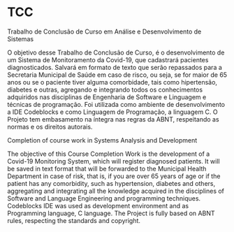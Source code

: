 # TCC
Trabalho de Conclusão de Curso em Análise e Desenvolvimento de Sistemas

O objetivo desse Trabalho de Conclusão de Curso, é o 
desenvolvimento de um Sistema de Monitoramento da Covid-19, que cadastrará 
pacientes diagnosticados. Salvará em formato de texto que serão repassados para a 
Secretaria Municipal de Saúde em caso de risco, ou seja, se for maior de 65 anos ou 
se o paciente tiver alguma comorbidade, tais como hipertensão, diabetes e outras,
agregando e integrando todos os conhecimentos adquiridos nas disciplinas de 
Engenharia de Software e Linguagem e técnicas de programação.
Foi utilizada como ambiente de desenvolvimento a IDE Codeblocks e como 
Linguagem de Programação, a linguagem C.
O Projeto tem embasamento na íntegra nas regras da ABNT, respeitando as 
normas e os direitos autorais.


Completion of course work in Systems Analysis and Development

The objective of this Course Completion Work is the
development of a Covid-19 Monitoring System, which will register
diagnosed patients. It will be saved in text format that will be forwarded to the
Municipal Health Department in case of risk, that is, if you are over 65 years of age or
if the patient has any comorbidity, such as hypertension, diabetes and others,
aggregating and integrating all the knowledge acquired in the disciplines of
Software and Language Engineering and programming techniques.
Codeblocks IDE was used as development environment and as
Programming language, C language.
The Project is fully based on ABNT rules, respecting the
standards and copyright.
